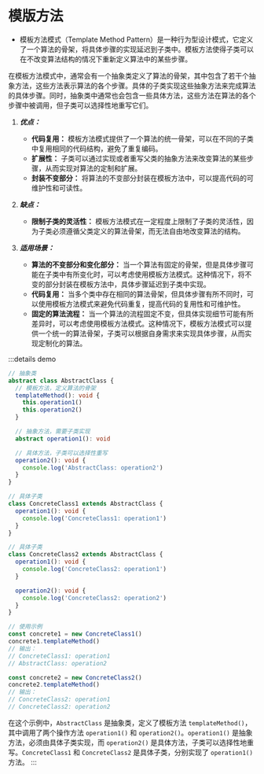 # 模版方法

-  模板方法模式（Template Method Pattern）是一种行为型设计模式，它定义了一个算法的骨架，将具体步骤的实现延迟到子类中。模板方法使得子类可以在不改变算法结构的情况下重新定义算法中的某些步骤。

在模板方法模式中，通常会有一个抽象类定义了算法的骨架，其中包含了若干个抽象方法，这些方法表示算法的各个步骤。具体的子类实现这些抽象方法来完成算法的具体步骤。同时，抽象类中通常也会包含一些具体方法，这些方法在算法的各个步骤中被调用，但子类可以选择性地重写它们。

1. **_优点：_**

   - **代码复用：** 模板方法模式提供了一个算法的统一骨架，可以在不同的子类中复用相同的代码结构，避免了重复编码。
   - **扩展性：** 子类可以通过实现或者重写父类的抽象方法来改变算法的某些步骤，从而实现对算法的定制和扩展。
   - **封装不变部分：** 将算法的不变部分封装在模板方法中，可以提高代码的可维护性和可读性。

2. **_缺点：_**

   - **限制子类的灵活性：** 模板方法模式在一定程度上限制了子类的灵活性，因为子类必须遵循父类定义的算法骨架，而无法自由地改变算法的结构。

3. **_适用场景：_**

   - **算法的不变部分和变化部分：** 当一个算法有固定的骨架，但是具体步骤可能在子类中有所变化时，可以考虑使用模板方法模式。这种情况下，将不变的部分封装在模板方法中，具体步骤延迟到子类中实现。
   - **代码复用：** 当多个类中存在相同的算法骨架，但具体步骤有所不同时，可以使用模板方法模式来避免代码重复，提高代码的复用性和可维护性。
   - **固定的算法流程：** 当一个算法的流程固定不变，但具体实现细节可能有所差异时，可以考虑使用模板方法模式。这种情况下，模板方法模式可以提供一个统一的算法骨架，子类可以根据自身需求来实现具体步骤，从而实现定制化的算法。


:::details demo

```typescript
// 抽象类
abstract class AbstractClass {
  // 模板方法，定义算法的骨架
  templateMethod(): void {
    this.operation1()
    this.operation2()
  }

  // 抽象方法，需要子类实现
  abstract operation1(): void

  // 具体方法，子类可以选择性重写
  operation2(): void {
    console.log('AbstractClass: operation2')
  }
}

// 具体子类
class ConcreteClass1 extends AbstractClass {
  operation1(): void {
    console.log('ConcreteClass1: operation1')
  }
}

// 具体子类
class ConcreteClass2 extends AbstractClass {
  operation1(): void {
    console.log('ConcreteClass2: operation1')
  }

  operation2(): void {
    console.log('ConcreteClass2: operation2')
  }
}

// 使用示例
const concrete1 = new ConcreteClass1()
concrete1.templateMethod()
// 输出：
// ConcreteClass1: operation1
// AbstractClass: operation2

const concrete2 = new ConcreteClass2()
concrete2.templateMethod()
// 输出：
// ConcreteClass2: operation1
// ConcreteClass2: operation2
```

在这个示例中，`AbstractClass` 是抽象类，定义了模板方法 `templateMethod()`，其中调用了两个操作方法 `operation1()` 和 `operation2()`。`operation1()` 是抽象方法，必须由具体子类实现，而 `operation2()` 是具体方法，子类可以选择性地重写。`ConcreteClass1` 和 `ConcreteClass2` 是具体子类，分别实现了 `operation1()` 方法。
:::
